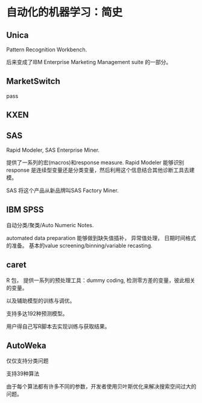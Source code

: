 # 自动化的机器学习：简史

## Unica

Pattern Recognition Workbench.

后来变成了IBM Enterprise Marketing Management suite 的一部分。

## MarketSwitch

pass

## KXEN

## SAS

Rapid Modeler, SAS Enterprise Miner.

提供了一系列的宏(macros)和response measure. Rapid Modeler 能够识别response 是连续型变量还是分类变量，然后利用这个信息结合其他诊断工具去建模。

SAS 将这个产品从新品牌叫SAS Factory Miner.

## IBM SPSS

自动分类/聚类/Auto Numeric Notes.

automated data preparation 能够做到缺失值插补， 异常值处理， 日期时间格式的准备。 基本的value screening/binning/variable recasting.

## caret

R 包， 提供一系列的预处理工具：dummy coding, 检测零方差的变量，彼此相关的变量。

以及辅助模型的训练与调优。

支持多达192种预测模型。

用户得自己写R脚本去实现训练与获取结果。

## AutoWeka

仅仅支持分类问题

支持39种算法

由于每个算法都有许多不同的参数，开发者使用贝叶斯优化来解决搜索空间过大的问题。

